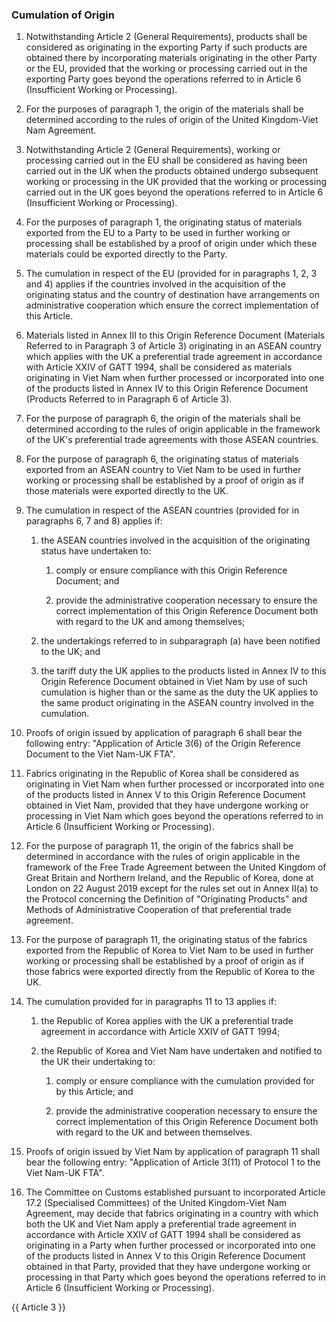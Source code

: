 ### Cumulation of Origin

1. Notwithstanding Article 2 (General Requirements), products shall be considered as originating in the exporting Party if such products are obtained there by incorporating materials originating in the other Party or the EU, provided that the working or processing carried out in the exporting Party goes beyond the operations referred to in Article 6 (Insufficient Working or Processing).

2. For the purposes of paragraph 1, the origin of the materials shall be determined according to the rules of origin of the United Kingdom-Viet Nam Agreement.

3. Notwithstanding Article 2 (General Requirements), working or processing carried out in the EU shall be considered as having been carried out in the UK when the products obtained undergo subsequent working or processing in the UK provided that the working or processing carried out in the UK goes beyond the operations referred to in Article 6 (Insufficient Working or Processing).

4. For the purposes of paragraph 1, the originating status of materials exported from the EU to a Party to be used in further working or processing shall be established by a proof of origin under which these materials could be exported directly to the Party.

5. The cumulation in respect of the EU (provided for in paragraphs 1, 2, 3 and 4) applies if the countries involved in the acquisition of the originating status and the country of destination have arrangements on administrative cooperation which ensure the correct implementation of this Article.

6. Materials listed in Annex III to this Origin Reference Document (Materials Referred to in Paragraph 3 of Article 3) originating in an ASEAN country which applies with the UK a preferential trade agreement in accordance with Article XXIV of GATT 1994, shall be considered as materials originating in Viet Nam when further processed or incorporated into one of the products listed in Annex IV to this Origin Reference Document (Products Referred to in Paragraph 6 of Article 3).

7. For the purpose of paragraph 6, the origin of the materials shall be determined according to the rules of origin applicable in the framework of the UK's preferential trade agreements with those ASEAN countries.

8. For the purpose of paragraph 6, the originating status of materials exported from an ASEAN country to Viet Nam to be used in further working or processing shall be established by a proof of origin as if those materials were exported directly to the UK.

9. The cumulation in respect of the ASEAN countries (provided for in paragraphs 6, 7 and 8) applies if:

   1. the ASEAN countries involved in the acquisition of the originating status have undertaken to:

       1. comply or ensure compliance with this Origin Reference Document; and

       2. provide the administrative cooperation necessary to ensure the correct implementation of this Origin Reference Document both with regard to the UK and among themselves;

   2. the undertakings referred to in subparagraph (a) have been notified to the UK; and

   3. the tariff duty the UK applies to the products listed in Annex IV to this Origin Reference Document obtained in Viet Nam by use of such cumulation is higher than or the same as the duty the UK applies to the same product originating in the ASEAN country involved in the cumulation.

10. Proofs of origin issued by application of paragraph 6 shall bear the following entry: "Application of Article 3(6) of the Origin Reference Document to the Viet Nam-UK FTA".

11. Fabrics originating in the Republic of Korea shall be considered as originating in Viet Nam when further processed or incorporated into one of the products listed in Annex V to this Origin Reference Document obtained in Viet Nam, provided that they have undergone working or processing in Viet Nam which goes beyond the operations referred to in Article 6 (Insufficient Working or Processing).

12. For the purpose of paragraph 11, the origin of the fabrics shall be determined in accordance with the rules of origin applicable in the framework of the Free Trade Agreement between the United Kingdom of Great Britain and Northern Ireland, and the Republic of Korea, done at London on 22 August 2019 except for the rules set out in Annex II(a) to the Protocol concerning the Definition of "Originating Products" and Methods of Administrative Cooperation of that preferential trade agreement.

13. For the purpose of paragraph 11, the originating status of the fabrics exported from the Republic of Korea to Viet Nam to be used in further working or processing shall be established by a proof of origin as if those fabrics were exported directly from the Republic of Korea to the UK.

14. The cumulation provided for in paragraphs 11 to 13 applies if:

    1. the Republic of Korea applies with the UK a preferential trade agreement in accordance with Article XXIV of GATT 1994;

    2. the Republic of Korea and Viet Nam have undertaken and notified to the UK their undertaking to:

        1. comply or ensure compliance with the cumulation provided for by this Article; and

        2. provide the administrative cooperation necessary to ensure the correct implementation of this Origin Reference Document both with regard to the UK and between themselves.

15. Proofs of origin issued by Viet Nam by application of paragraph 11 shall bear the following entry: "Application of Article 3(11) of Protocol 1 to the Viet Nam-UK FTA".

16. The Committee on Customs established pursuant to incorporated Article 17.2 (Specialised Committees) of the United Kingdom-Viet Nam Agreement, may decide that fabrics originating in a country with which both the UK and Viet Nam apply a preferential trade agreement in accordance with Article XXIV of GATT 1994 shall be considered as originating in a Party when further processed or incorporated into one of the products listed in Annex V to this Origin Reference Document obtained in that Party, provided that they have undergone working or processing in that Party which goes beyond the operations referred to in Article 6 (Insufficient Working or Processing).

{{ Article 3 }}
